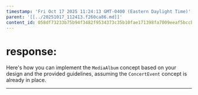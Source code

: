 ```yaml
---
timestamp: 'Fri Oct 17 2025 11:24:13 GMT-0400 (Eastern Daylight Time)'
parent: '[[../20251017_112413.f260ca86.md]]'
content_id: 058df73233b75b94f3482f9534373c35b10fae171398fa7009eeaf5bccb738ea
---
```


# response:

Here's how you can implement the `MediaAlbum` concept based on your design and the provided guidelines, assuming the `ConcertEvent` concept is already in place.

***
